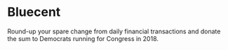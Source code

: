 # Bluecent

Round-up your spare change from daily financial transactions and donate the sum to Democrats running for Congress in 2018.
